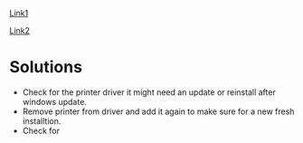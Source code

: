 [Link1](https://www.tenforums.com/drivers-hardware/18382-devices-printers-icons-missing-following-update-windows-10-a.html)

[Link2](https://www.ldproducts.com/blog/troubleshooting-printer-problems/?srsltid=AfmBOorBeH0CWSIf2Bx8W5YfCRCSozhdOD5WOZwMi4rn_nXWgsJjLhD8)

# Solutions
- Check for the printer driver it might need an update or reinstall after windows update.
- Remove printer from driver and add it again to make sure for a new fresh installtion.
- Check for  


